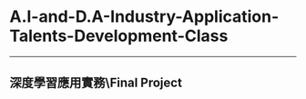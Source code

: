 # A.I-and-D.A-Industry-Application-Talents-Development-Class

-----------------------------
## 深度學習應用實務\Final Project

